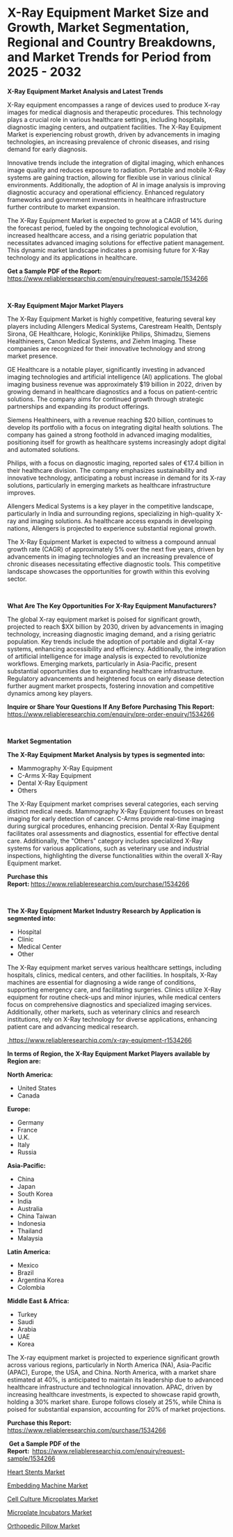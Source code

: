 <p><h1>X-Ray Equipment Market Size and Growth, Market Segmentation, Regional and Country Breakdowns, and Market Trends for Period from 2025 -  2032</h1></p><p><strong>X-Ray Equipment Market Analysis and Latest Trends</strong></p>
<p><p>X-Ray equipment encompasses a range of devices used to produce X-ray images for medical diagnosis and therapeutic procedures. This technology plays a crucial role in various healthcare settings, including hospitals, diagnostic imaging centers, and outpatient facilities. The X-Ray Equipment Market is experiencing robust growth, driven by advancements in imaging technologies, an increasing prevalence of chronic diseases, and rising demand for early diagnosis.</p><p>Innovative trends include the integration of digital imaging, which enhances image quality and reduces exposure to radiation. Portable and mobile X-Ray systems are gaining traction, allowing for flexible use in various clinical environments. Additionally, the adoption of AI in image analysis is improving diagnostic accuracy and operational efficiency. Enhanced regulatory frameworks and government investments in healthcare infrastructure further contribute to market expansion. </p><p>The X-Ray Equipment Market is expected to grow at a CAGR of 14% during the forecast period, fueled by the ongoing technological evolution, increased healthcare access, and a rising geriatric population that necessitates advanced imaging solutions for effective patient management. This dynamic market landscape indicates a promising future for X-Ray technology and its applications in healthcare.</p></p>
<p><strong>Get a Sample PDF of the Report:&nbsp;</strong> <a href="https://www.reliableresearchiq.com/enquiry/request-sample/1534266?utm_campaign=1141&utm_medium=2&utm_source=Github&utm_content=ia&utm_term=03032025&utm_id=x-ray-equipment">https://www.reliableresearchiq.com/enquiry/request-sample/1534266</a></p>
<p>&nbsp;</p>
<p><strong>X-Ray Equipment Major Market Players</strong></p>
<p><p>The X-Ray Equipment Market is highly competitive, featuring several key players including Allengers Medical Systems, Carestream Health, Dentsply Sirona, GE Healthcare, Hologic, Koninklijke Philips, Shimadzu, Siemens Healthineers, Canon Medical Systems, and Ziehm Imaging. These companies are recognized for their innovative technology and strong market presence.</p><p>GE Healthcare is a notable player, significantly investing in advanced imaging technologies and artificial intelligence (AI) applications. The global imaging business revenue was approximately $19 billion in 2022, driven by growing demand in healthcare diagnostics and a focus on patient-centric solutions. The company aims for continued growth through strategic partnerships and expanding its product offerings.</p><p>Siemens Healthineers, with a revenue reaching $20 billion, continues to develop its portfolio with a focus on integrating digital health solutions. The company has gained a strong foothold in advanced imaging modalities, positioning itself for growth as healthcare systems increasingly adopt digital and automated solutions.</p><p>Philips, with a focus on diagnostic imaging, reported sales of €17.4 billion in their healthcare division. The company emphasizes sustainability and innovative technology, anticipating a robust increase in demand for its X-ray solutions, particularly in emerging markets as healthcare infrastructure improves.</p><p>Allengers Medical Systems is a key player in the competitive landscape, particularly in India and surrounding regions, specializing in high-quality X-ray and imaging solutions. As healthcare access expands in developing nations, Allengers is projected to experience substantial regional growth.</p><p>The X-Ray Equipment Market is expected to witness a compound annual growth rate (CAGR) of approximately 5% over the next five years, driven by advancements in imaging technologies and an increasing prevalence of chronic diseases necessitating effective diagnostic tools. This competitive landscape showcases the opportunities for growth within this evolving sector.</p></p>
<p>&nbsp;</p>
<p><strong>What Are The Key Opportunities For X-Ray Equipment Manufacturers?</strong></p>
<p><p>The global X-ray equipment market is poised for significant growth, projected to reach $XX billion by 2030, driven by advancements in imaging technology, increasing diagnostic imaging demand, and a rising geriatric population. Key trends include the adoption of portable and digital X-ray systems, enhancing accessibility and efficiency. Additionally, the integration of artificial intelligence for image analysis is expected to revolutionize workflows. Emerging markets, particularly in Asia-Pacific, present substantial opportunities due to expanding healthcare infrastructure. Regulatory advancements and heightened focus on early disease detection further augment market prospects, fostering innovation and competitive dynamics among key players.</p></p>
<p><strong>Inquire or Share Your Questions If Any Before Purchasing This Report:</strong> <a href="https://www.reliableresearchiq.com/enquiry/pre-order-enquiry/1534266?utm_campaign=1141&utm_medium=2&utm_source=Github&utm_content=ia&utm_term=03032025&utm_id=x-ray-equipment">https://www.reliableresearchiq.com/enquiry/pre-order-enquiry/1534266</a></p>
<p>&nbsp;</p>
<p><strong>Market Segmentation</strong></p>
<p><strong>The X-Ray Equipment Market Analysis by types is segmented into:</strong></p>
<p><ul><li>Mammography X-Ray Equipment</li><li>C-Arms X-Ray Equipment</li><li>Dental X-Ray Equipment</li><li>Others</li></ul></p>
<p><p>The X-Ray Equipment market comprises several categories, each serving distinct medical needs. Mammography X-Ray Equipment focuses on breast imaging for early detection of cancer. C-Arms provide real-time imaging during surgical procedures, enhancing precision. Dental X-Ray Equipment facilitates oral assessments and diagnostics, essential for effective dental care. Additionally, the "Others" category includes specialized X-Ray systems for various applications, such as veterinary use and industrial inspections, highlighting the diverse functionalities within the overall X-Ray Equipment market.</p></p>
<p><strong>Purchase this Report:&nbsp;</strong><a href="https://www.reliableresearchiq.com/purchase/1534266?utm_campaign=1141&utm_medium=2&utm_source=Github&utm_content=ia&utm_term=03032025&utm_id=x-ray-equipment">https://www.reliableresearchiq.com/purchase/1534266</a></p>
<p>&nbsp;</p>
<p><strong>The X-Ray Equipment Market Industry Research by Application is segmented into:</strong></p>
<p><ul><li>Hospital</li><li>Clinic</li><li>Medical Center</li><li>Other</li></ul></p>
<p><p>The X-Ray equipment market serves various healthcare settings, including hospitals, clinics, medical centers, and other facilities. In hospitals, X-Ray machines are essential for diagnosing a wide range of conditions, supporting emergency care, and facilitating surgeries. Clinics utilize X-Ray equipment for routine check-ups and minor injuries, while medical centers focus on comprehensive diagnostics and specialized imaging services. Additionally, other markets, such as veterinary clinics and research institutions, rely on X-Ray technology for diverse applications, enhancing patient care and advancing medical research.</p></p>
<p><a href="https://www.reliableresearchiq.com/x-ray-equipment-r1534266?utm_campaign=1141&utm_medium=2&utm_source=Github&utm_content=ia&utm_term=03032025&utm_id=x-ray-equipment">&nbsp;https://www.reliableresearchiq.com/x-ray-equipment-r1534266</a></p>
<p><strong>In terms of Region, the X-Ray Equipment Market Players available by Region are:</strong></p>
<p>
    <p> <strong> North America: </strong>
        <ul>
            <li>United States</li>
            <li>Canada</li>
        </ul>
        </p> 
    <p> <strong> Europe: </strong>
        <ul>
            <li>Germany</li>
            <li>France</li>
            <li>U.K.</li>
            <li>Italy</li>
            <li>Russia</li>
        </ul>
        </p> 
    <p> <strong> Asia-Pacific: </strong>
        <ul>
            <li>China</li>
            <li>Japan</li>
            <li>South Korea</li>
            <li>India</li>
            <li>Australia</li>
            <li>China Taiwan</li>
            <li>Indonesia</li>
            <li>Thailand</li>
            <li>Malaysia</li>
        </ul>
        </p> 
    <p> <strong> Latin America: </strong>
        <ul>
            <li>Mexico</li>
            <li>Brazil</li>
            <li>Argentina Korea</li>
            <li>Colombia</li>
        </ul>
        </p> 
    <p> <strong> Middle East & Africa: </strong>
        <ul>
            <li>Turkey</li>
            <li>Saudi</li>
            <li>Arabia</li>
            <li>UAE</li>
            <li>Korea</li>
        </ul>
    </p>
    </p>
<p><p>The X-ray equipment market is projected to experience significant growth across various regions, particularly in North America (NA), Asia-Pacific (APAC), Europe, the USA, and China. North America, with a market share estimated at 40%, is anticipated to maintain its leadership due to advanced healthcare infrastructure and technological innovation. APAC, driven by increasing healthcare investments, is expected to showcase rapid growth, holding a 30% market share. Europe follows closely at 25%, while China is poised for substantial expansion, accounting for 20% of market projections.</p></p>
<p><strong>Purchase this Report: </strong><a href="https://www.reliableresearchiq.com/purchase/1534266?utm_campaign=1141&utm_medium=2&utm_source=Github&utm_content=ia&utm_term=03032025&utm_id=x-ray-equipment">https://www.reliableresearchiq.com/purchase/1534266</a></p>
<p>&nbsp;<strong>Get a Sample PDF of the Report:&nbsp;&nbsp;</strong><a href="https://www.reliableresearchiq.com/enquiry/request-sample/1534266?utm_campaign=1141&utm_medium=2&utm_source=Github&utm_content=ia&utm_term=03032025&utm_id=x-ray-equipment">https://www.reliableresearchiq.com/enquiry/request-sample/1534266</a></p>
<p><strong></strong></p>
<p><p><a href="https://github.com/peggiputra7o/Market-Research-Report-List-1/blob/main/heart-stents-market.md?utm_campaign=1141&utm_medium=2&utm_source=Github&utm_content=ia&utm_term=03032025&utm_id=x-ray-equipment">Heart Stents Market</a></p><p><a href="https://github.com/muhjanaidu/Market-Research-Report-List-1/blob/main/embedding-machine-market.md?utm_campaign=1141&utm_medium=2&utm_source=Github&utm_content=ia&utm_term=03032025&utm_id=x-ray-equipment">Embedding Machine Market</a></p><p><a href="https://github.com/felishtimoti/Market-Research-Report-List-1/blob/main/cell-culture-microplates-market.md?utm_campaign=1141&utm_medium=2&utm_source=Github&utm_content=ia&utm_term=03032025&utm_id=x-ray-equipment">Cell Culture Microplates Market</a></p><p><a href="https://github.com/lestymbango/Market-Research-Report-List-1/blob/main/microplate-incubators-market.md?utm_campaign=1141&utm_medium=2&utm_source=Github&utm_content=ia&utm_term=03032025&utm_id=x-ray-equipment">Microplate Incubators Market</a></p><p><a href="https://github.com/briandahm87/Market-Research-Report-List-1/blob/main/orthopedic-pillow-market.md?utm_campaign=1141&utm_medium=2&utm_source=Github&utm_content=ia&utm_term=03032025&utm_id=x-ray-equipment">Orthopedic Pillow Market</a></p></p>